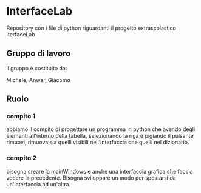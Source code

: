 # InterfaceLab
Repository con i file di python riguardanti il progetto extrascolastico IterfaceLab

## Gruppo di lavoro
il gruppo è costituito da:

Michele, Anwar, Giacomo

## Ruolo
### compito 1
abbiamo il compito di progettare un programma in python che avendo degli elementi all'interno della tabella, selezionando la riga e pigiando il pulsante rimuovi, rimuova sia quelli visibili nell'interfaccia che quelli nel dizionario.
### compito 2
bisogna creare la mainWindows e anche una interfaccia grafica che faccia vedere la precedente. Bisogna sviluppare un modo per spostarsi da un'interfaccia ad un'altra.
